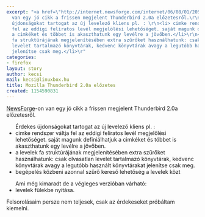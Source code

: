 ```yaml
---
excerpt: "<a href=\"http://internet.newsforge.com/internet/06/08/01/2059228.shtml?tid=144&tid=138&tid=130&tid=132\">NewsForge</a>-on
  van egy jó cikk a frissen megjelent Thunderbird 2.0a előzetesről.\r\n\r\n<ul>Érdekes
  újdonságokat tartogat az új levelező kliens pl. : \r\n<li> cimke rendszer váltja
  fel az eddigi feliratos levél megjelölési lehetőséget. saját magunk definiálhatjuk
  a cimkéket és többet is akaszthatunk egy levélre a jövőben.</li>\r\n<li> a levelek
  fa struktúrájának megjelenítésében extra szűrőket használhatunk: csak olvasatlan
  levelet tartalmazó könyvtárak, kedvenc könyvtárak avagy a legutóbb használt könyvtárakat
  jelenítse csak meg.</li>\r"
categories:
- firefox
layout: story
author: kecsi
mail: kecsi@linuxbox.hu
title: Mozilla Thunderbird 2.0a előzetes
created: 1154590831
---
```

<a href="http://internet.newsforge.com/internet/06/08/01/2059228.shtml?tid=144&tid=138&tid=130&tid=132">NewsForge</a>-on van egy jó cikk a frissen megjelent Thunderbird 2.0a előzetesről.

<ul>Érdekes újdonságokat tartogat az új levelező kliens pl. : 
<li> cimke rendszer váltja fel az eddigi feliratos levél megjelölési lehetőséget. saját magunk definiálhatjuk a cimkéket és többet is akaszthatunk egy levélre a jövőben.</li>
<li> a levelek fa struktúrájának megjelenítésében extra szűrőket használhatunk: csak olvasatlan levelet tartalmazó könyvtárak, kedvenc könyvtárak avagy a legutóbb használt könyvtárakat jelenítse csak meg.</li>
<li> begépelés közbeni azonnal szűrő kereső lehetőség a levelek közt</li></ul>

<ul>Ami még kimaradt de a végleges verzióban várható:
<li> levelek fülekbe nyitása.</li></ul>

Felsorolásaim persze nem teljesek, csak az érdekeseket próbáltam kiemelni.
